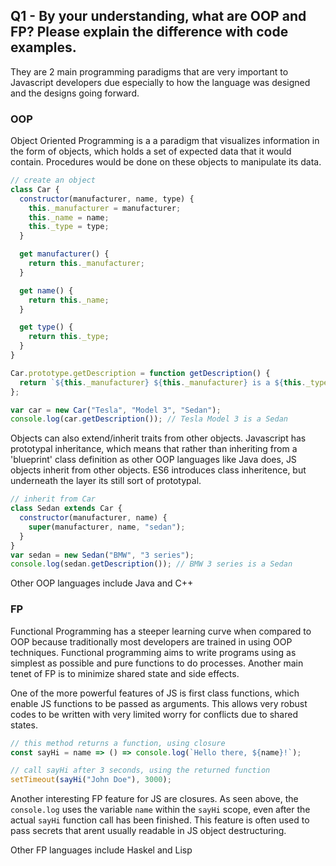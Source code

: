 ## Q1 - By your understanding, what are OOP and FP? Please explain the difference with code examples.

They are 2 main programming paradigms that are very important to Javascript developers due especially to how the language was designed and the designs going forward.

### OOP

Object Oriented Programming is a a paradigm that visualizes information in the form of objects, which holds a set of expected data that it would contain. Procedures would be done on these objects to manipulate its data.

```javascript
// create an object
class Car {
  constructor(manufacturer, name, type) {
    this._manufacturer = manufacturer;
    this._name = name;
    this._type = type;
  }

  get manufacturer() {
    return this._manufacturer;
  }

  get name() {
    return this._name;
  }

  get type() {
    return this._type;
  }
}

Car.prototype.getDescription = function getDescription() {
  return `${this._manufacturer} ${this._manufacturer} is a ${this._type}`;
};

var car = new Car("Tesla", "Model 3", "Sedan");
console.log(car.getDescription()); // Tesla Model 3 is a Sedan
```

Objects can also extend/inherit traits from other objects. Javascript has prototypal inheritance, which means that rather than inheriting from a 'blueprint' class definition as other OOP languages like Java does, JS objects inherit from other objects. ES6 introduces class inheritence, but underneath the layer its still sort of prototypal.

```javascript
// inherit from Car
class Sedan extends Car {
  constructor(manufacturer, name) {
    super(manufacturer, name, "sedan");
  }
}
var sedan = new Sedan("BMW", "3 series");
console.log(sedan.getDescription()); // BMW 3 series is a Sedan
```

Other OOP languages include Java and C++

### FP

Functional Programming has a steeper learning curve when compared to OOP because traditionally most developers are trained in using OOP techniques. Functional programming aims to write programs using as simplest as possible and pure functions to do processes. Another main tenet of FP is to minimize shared state and side effects.

One of the more powerful features of JS is first class functions, which enable JS functions to be passed as arguments. This allows very robust codes to be written with very limited worry for conflicts due to shared states.

```javascript
// this method returns a function, using closure
const sayHi = name => () => console.log(`Hello there, ${name}!`);

// call sayHi after 3 seconds, using the returned function
setTimeout(sayHi("John Doe"), 3000);
```

Another interesting FP feature for JS are closures. As seen above, the `console.log` uses the variable `name` within the `sayHi` scope, even after the actual `sayHi` function call has been finished. This feature is often used to pass secrets that arent usually readable in JS object destructuring.

Other FP languages include Haskel and Lisp
